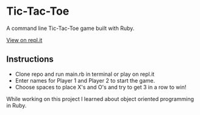 <h1>Tic-Tac-Toe</h1>
<p>A command line Tic-Tac-Toe game built with Ruby.</p>
<a href="https://repl.it/@JakeDam24/tic-tac-toe#README.md">View on repl.it</a>
<h2>Instructions</h2>
<ul>
  <li>Clone repo and run main.rb in terminal or play on repl.it</li>
  <li>Enter names for Player 1 and Player 2 to start the game.</li>
  <li>Choose spaces to place X's and O's and try to get 3 in a row to win!</li>
</ul>
<p>While working on this project I learned about object oriented programming in Ruby.</p>
